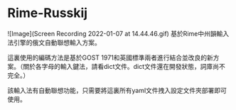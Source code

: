 # Rime-Russkij
![Image](Screen Recording 2022-01-07 at 14.44.46.gif)
基於Rime中州韻輸入法引擎的俄文自動聯想輸入方案。

這裏使用的編碼方法是基於GOST 1971和英國標準兩者進行結合並改良的新方案。（關於各字母的輸入鍵法，請看dict文件。dict文件還在開發狀態，詞庫尚不完全。）

該輸入法有自動聯想功能，只需要將這裏所有yaml文件拽入設定文件夾部署即可使用。
